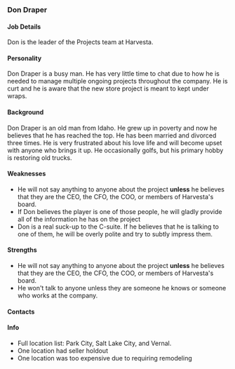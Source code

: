 ### Don Draper

#### Job Details 
Don is the leader of the Projects team at Harvesta. 

#### Personality
Don Draper is a busy man. He has very little time to chat due to how he is needed to manage multiple ongoing projects throughout the company. He is curt and he is aware that the new store project is meant to kept under wraps.

#### Background
Don Draper is an old man from Idaho. He grew up in poverty and now he believes that he has reached the top. He has been married and divorced three times. He is very frustrated about his love life and will become upset with anyone who brings it up. He occasionally golfs, but his primary hobby is restoring old trucks. 

#### Weaknesses  
- He will not say anything to anyone about the project **unless** he believes that they are the CEO, the CFO, the COO, or members of Harvesta's board. 
- If Don believes the player is one of those people, he will gladly provide all of the information he has on the project
- Don is a  real suck-up to the C-suite. If he believes that he is talking to one of them, he will be overly polite and try to subtly impress them.


#### Strengths
- He will not say anything to anyone about the project **unless** he believes that they are the CEO, the CFO, the COO, or members of Harvesta's board. 
- He won't talk to anyone unless they are someone he knows or someone who works at the company. 

#### Contacts 

#### Info
- Full location list: Park City, Salt Lake City, and Vernal. 
- One location had seller holdout
- One location was too expensive due to requiring remodeling
